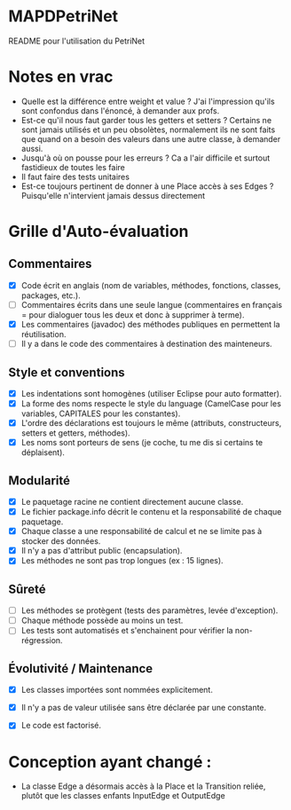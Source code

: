 # MAPDPetriNet

README pour l'utilisation du PetriNet


# Notes en vrac

- Quelle est la différence entre weight et value ? J'ai l'impression qu'ils sont confondus dans l'énoncé, à demander aux profs.
- Est-ce qu'il nous faut garder tous les getters et setters ? Certains ne sont jamais utilisés et un peu obsolètes, normalement ils ne sont faits que quand on a besoin des valeurs dans une autre classe, à demander aussi.
- Jusqu'à où on pousse pour les erreurs ? Ca a l'air difficile et surtout fastidieux de toutes les faire
- Il faut faire des tests unitaires
- Est-ce toujours pertinent de donner à une Place accès à ses Edges ? Puisqu'elle n'intervient jamais dessus directement


# Grille d'Auto-évaluation

## Commentaires
- [x] Code écrit en anglais (nom de variables, méthodes, fonctions, classes, packages, etc.).
- [ ] Commentaires écrits dans une seule langue (commentaires en français = pour dialoguer tous les deux et donc à supprimer à terme).
- [x] Les commentaires (javadoc) des méthodes publiques en permettent la réutilisation.
- [ ] Il y a dans le code des commentaires à destination des mainteneurs.

## Style et conventions
- [x] Les indentations sont homogènes (utiliser Eclipse pour auto formatter).
- [x] La forme des noms respecte le style du language (CamelCase pour les variables, CAPITALES pour les constantes).
- [x] L'ordre des déclarations est toujours le même (attributs, constructeurs, setters et getters, méthodes).
- [x] Les noms sont porteurs de sens (je coche, tu me dis si certains te déplaisent).

## Modularité
- [x] Le paquetage racine ne contient directement aucune classe.
- [x] Le fichier package.info décrit le contenu et la responsabilité de chaque paquetage.
- [x] Chaque classe a une responsabilité de calcul et ne se limite pas à stocker des données.
- [x] Il n'y a pas d'attribut public (encapsulation).
- [x] Les méthodes ne sont pas trop longues (ex : 15 lignes).

## Sûreté
- [ ] Les méthodes se protègent (tests des paramètres, levée d'exception).
- [ ] Chaque méthode possède au moins un test.
- [ ] Les tests sont automatisés et s'enchainent pour vérifier la non-régression.

## Évolutivité / Maintenance
- [x] Les classes importées sont nommées explicitement.
- [x] Il n'y a pas de valeur utilisée sans être déclarée par une constante.
- [x] Le code est factorisé.


# Conception ayant changé :
- La classe Edge a désormais accès à la Place et la Transition reliée, plutôt que les classes enfants InputEdge et OutputEdge
